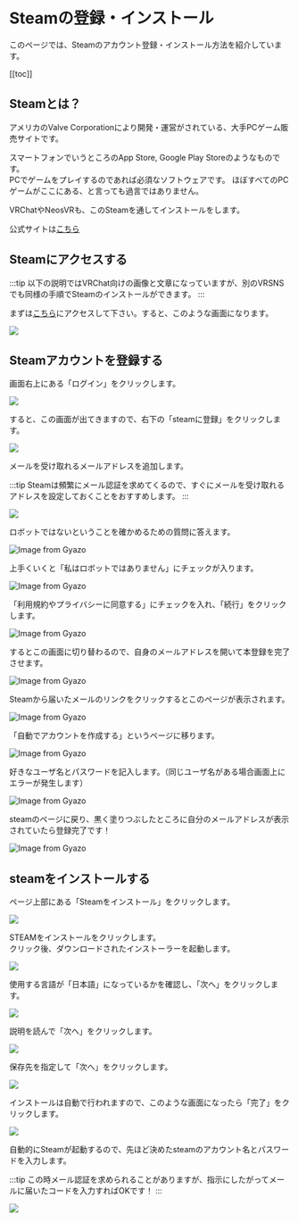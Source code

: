 # Steamの登録・インストール

このページでは、Steamのアカウント登録・インストール方法を紹介しています。

[[toc]]

## Steamとは？

アメリカのValve Corporationにより開発・運営がされている、大手PCゲーム販売サイトです。       

スマートフォンでいうところのApp Store, Google Play Storeのようなものです。      
PCでゲームをプレイするのであれば必須なソフトウェアです。
ほぼすべてのPCゲームがここにある、と言っても過言ではありません。

VRChatやNeosVRも、このSteamを通してインストールをします。

公式サイトは[こちら](https://store.steampowered.com/)

## Steamにアクセスする

:::tip
以下の説明ではVRChat向けの画像と文章になっていますが、別のVRSNSでも同様の手順でSteamのインストールができます。
:::

まずは[こちら](https://store.steampowered.com/app/438100/VRChat/)にアクセスして下さい。すると、このような画面になります。

![](https://i.gyazo.com/415e7d6a943274fcffb5bf5370ef6b6e.png)

## Steamアカウントを登録する

画面右上にある「ログイン」をクリックします。

![](https://i.gyazo.com/82d0311c20a76049c5bd8347e4b2d026.png)

すると、この画面が出てきますので、右下の「steamに登録」をクリックします。

![](https://i.gyazo.com/48c276b9263f37763d50bac69f4874ee.png)

メールを受け取れるメールアドレスを追加します。

:::tip
Steamは頻繁にメール認証を求めてくるので、すぐにメールを受け取れるアドレスを設定しておくことをおすすめします。
:::

![](https://i.gyazo.com/81c780c4279fa019ff0a9d07f989f6c6.png)

ロボットではないということを確かめるための質問に答えます。

![Image from Gyazo](https://i.gyazo.com/2d91ccb0a1e918ccd76cc6a0cab6730b.png)

上手くいくと「私はロボットではありません」にチェックが入ります。

![Image from Gyazo](https://i.gyazo.com/3665652b6833861024b61abf394da72d.png)

「利用規約やプライバシーに同意する」にチェックを入れ、「続行」をクリックします。

![Image from Gyazo](https://i.gyazo.com/3706494edb63b88098f90a54279b635c.png)

するとこの画面に切り替わるので、自身のメールアドレスを開いて本登録を完了させます。

![Image from Gyazo](https://i.gyazo.com/0180e6de974cb971ee14c8c6c223f8f6.png)

Steamから届いたメールのリンクをクリックするとこのページが表示されます。

![Image from Gyazo](https://i.gyazo.com/0caea08015bef329799d97ea61e55bb6.png)

「自動でアカウントを作成する」というページに移ります。

![Image from Gyazo](https://i.gyazo.com/0c90ba5313d92fd3ca9830a43ed1b58f.png)

好きなユーザ名とパスワードを記入します。（同じユーザ名がある場合画面上にエラーが発生します）

![Image from Gyazo](https://i.gyazo.com/7acd3ada427a3d283cd5e9c669ef9115.png)

steamのページに戻り、黒く塗りつぶしたところに自分のメールアドレスが表示されていたら登録完了です！

![Image from Gyazo](https://i.gyazo.com/470759e7e60eb27b586da69502f2e7e6.png)

## steamをインストールする

ページ上部にある「Steamをインストール」をクリックします。

![](https://i.gyazo.com/943fa59cb746f8d281d5e810cec2f32a.png)

STEAMをインストールをクリックします。       
クリック後、ダウンロードされたインストーラーを起動します。

![](https://i.gyazo.com/6e415d8ed3b58708aecb35f3555c3ac8.png)

使用する言語が「日本語」になっているかを確認し、「次へ」をクリックします。

![](https://i.gyazo.com/0a1447c484d3aa589252a4db8e1279ac.png)

説明を読んで「次へ」をクリックします。

![](https://i.gyazo.com/4b7e49e6c467e36f3d88f8580a4031a5.png)

保存先を指定して「次へ」をクリックします。

![](https://i.gyazo.com/ec2c81e0debd8ff89d10ca76cfef6eb5.png)

インストールは自動で行われますので、このような画面になったら「完了」をクリックします。

![](https://i.gyazo.com/be2f3b420cfb566dfca3139383d4d07a.png)

自動的にSteamが起動するので、先ほど決めたsteamのアカウント名とパスワードを入力します。

:::tip
この時メール認証を求められることがありますが、指示にしたがってメールに届いたコードを入力すればOKです！
:::

![](https://i.gyazo.com/cb6e01b66ac7ddcc1775609a4b2437b5.png)